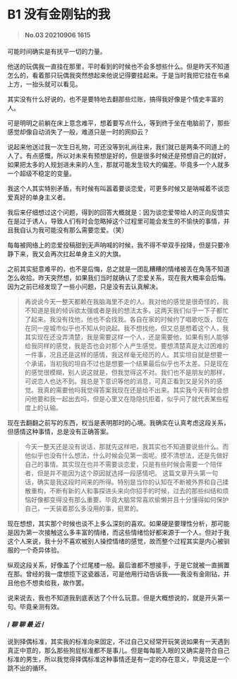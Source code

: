 # B1 没有金刚钻的我

>#### No.03 20210906 1615

可能时间确实是有抚平一切的力量。

他送的玩偶我一直挂在那里，平时看到的时候也不会多想些什么。但是昨天不知道怎么的，看着那只玩偶我突然想起来他说记得要挂起来。于是当时我把它挂在书桌上方，一抬头就可以看见。

 

其实没有什么好说的，也不是要特地去翻那些烂账，搞得我好像是个情史丰富的人。

 

可是明明之前躺在床上意念难平，想着要写点什么，等到终于坐在电脑前了，那些感觉却像自动消失了一般，难道只是一时的网抑云？

 

说起来他送过我一次生日礼物，可还没等到礼尚往来，我们就已是两条不同道上的人了。有点感慨，所以对未来有预想是好的，但是很多时候还是预想自己的就好，如果把太多的人规划进未来的人生，那就可能发生较大的偏差。毕竟多一个人就多一个超级不稳定的变量。

 

我这个人其实特别矛盾，有时候有叫嚣着要谈恋爱，可更多时候又是呐喊着不谈恋爱真好的单身主义者。

 

我后来仔细想过这个问题，得到的回答大概就是：因为谈恋爱带给人的正向反馈实在是过于诱人，导致人们有时会忽略掉这个过程里可能会发生的不愉快的事情，并且我自认为我可能没有那么需要恋爱。（笑）

 

每每被网络上的恋爱投稿甜到无声呐喊的时候，我不得不举双手投降，但是只要冷静下来，我又会再次扛起单身主义的大旗。

 

之前其实挺意难平的，也不是后悔，总之就是一团乱糟糟的情绪被丢在角落不知道怎么收拾。昨天突然想，如果我们当时就确认了恋爱关系，现在我大概率会后悔。因为之前已经发现了一些小问题，只是没有去认真解决。

>再说说今天一整天都赖在我脑海里不走的人。我对他的感觉是很奇怪的，我不知道是我的倾诉欲太强或者是我的想法太多。这两天我们似乎一下子都忙了起来。我没有找他，他也不会找我。各自在家的时候约了唱歌吃饭，现在在同一座城市似乎也不知从何说起。我不想找他，但又总是想着这个人，我其实现在还没弄清楚，我是需要这样一个人，还是需要他，如果有别人能够给我同样的感觉，我是否也会对那个人产生感觉。要想清楚真是太过困难的一件事，况且还是这样的感情，我这样毫无经历的人。其实坦自就是想要一个承诺，当初我的坦自不过也是想要一个结果最后似乎也不太差。只是现在的感觉很模糊，别人说这就是，但我觉得这不对。我们也不是朋友的那样，可说恋人也达不到。我总是下意识等他的消息，可真正看到又是另外的感觉。我真的需要他吗我觉得答案我现在还是给不出来。其实我今天有时会想问他要和我一起出去吗，但是心里又在隐隐抗拒着，似乎问了就代表某些程度上的认输。

现在去翻翻之前写的东西，权当是表明那时的心境。我确实在认真考虑这段关系，但感情这种事情，总是没有正确答案。

>今天一整天还是没有说话，那就先这样吧，我其实也不知道要说些什么。而他似乎也没有什么想法，什么时候会见第一面呢。摸不清想法，还是先做好自己的事情。其实现在也并不需要谈恋爱，只是有些时候会需要一个陪伴者，但是并不能因为这个原因就选择一段感情吧。
这篇文章开头第一句话，确实是我这段时间来的所得。特别是当你的认知在不断被外界和自己揉散重构，不断有新的人和事探进头来向你招手的时候，过去的那些纠结和烦恼好像都变得没有那么重要。毕竟大脑常常喜欢偷懒并且十分懂得如何保护自己，一天装着那么多没用的事，挺累的。

 

现在想想，其实那个时候也谈不上多么深刻的喜欢。如果硬是要理性分析，那可能是因为第一次接触这么多丰富的情绪，而这些情绪恰好都来源于一个人。但对于我这个人来说，我十分不喜欢被别人操控情绪的感觉，故而整个过程其实是内心被驯服的一个奇异体验。

 

纵观这段关系，好像盖了个烂尾楼一般。最后谁都不想接手，于是它就被一直搁置在那。曾经的我一度想揽下这瓷器活，可是他用行动告诉我——我没有金刚钻，并且他也不想卖给我，故作罢。

 

说来说去，我也不知道我到底表达了个什么玩意。但是大概想说的，就是开头第一句。毕竟亲测有效。



#### / *聊 聊 最 近* /

说到择偶标准，其实我的标准向来固定，不过自己又经常开玩笑说如果有一天遇到真正中意的，那么那些狗屁标准都不是事儿。但是每每能入眼的又确实是符合自己标准的男生，所以我觉得择偶标准这种事情还是有一定的存在意义，毕竟这是一个跳不出的循环。
